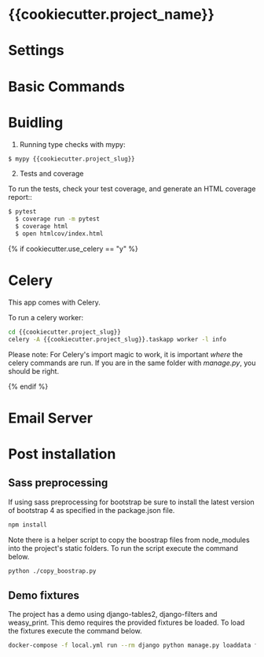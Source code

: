 # {{cookiecutter.project_name}}

# Settings

# Basic Commands

# Buidling

1. Running type checks with mypy:

```bash
$ mypy {{cookiecutter.project_slug}}
```

2. Tests and coverage

To run the tests, check your test coverage, and generate an HTML coverage report::

```bash
$ pytest
  $ coverage run -m pytest
  $ coverage html
  $ open htmlcov/index.html
```

{% if cookiecutter.use_celery == "y" %}

# Celery

This app comes with Celery.

To run a celery worker:

```bash
cd {{cookiecutter.project_slug}}
celery -A {{cookiecutter.project_slug}}.taskapp worker -l info
```

Please note: For Celery's import magic to work, it is important *where* the celery commands are run. If you are in the same folder with *manage.py*, you should be right.

{% endif %}

# Email Server

# Post installation

## Sass preprocessing

If using sass preprocessing for bootstrap be sure to install the latest version of bootstrap 4 as specified in the package.json file.

```bash
npm install
```

Note there is a helper script to copy the boostrap files from node_modules into the project's static folders. To run the script execute the command below.

```bash
python ./copy_boostrap.py
```

## Demo fixtures

The project has a demo using django-tables2, django-filters and weasy_print. This demo requires the provided fixtures be loaded. To load the fixtures execute the command below.

```bash
docker-compose -f local.yml run --rm django python manage.py loaddata fixtures.json
```
